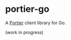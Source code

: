 # portier-go

A [Portier] client library for Go.

(work in progress)

[portier]: https://portier.github.io/
